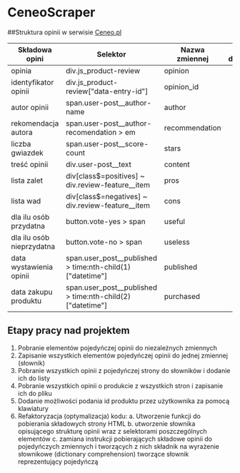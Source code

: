 # CeneoScraper

##Struktura opinii w serwisie [Ceneo.pl](https://www.ceneo.pl/)

|Składowa opini|Selektor|Nazwa zmiennej|Typ danych|
|--------------|--------|--------------|----------|
|opinia|div.js_product-review|opinion||                                
|identyfikator opinii|div.js_product-review\["data-entry-id"\]|opinion_id||
|autor opinii|span.user-post__author-name|author||
|rekomendacja autora|span.user-post__author-recomendation > em|recommendation||
|liczba gwiazdek|span.user-post__score-count|stars||
|treść opinii|div.user-post__text|content||
|lista zalet|div[class$=positives] ~ div.review-feature__item|pros||
|lista wad|div[class$=negatives] ~ div.review-feature__item|cons||
|dla ilu osób przydatna|button.vote-yes > span|useful||
|dla ilu osób nieprzydatna|button.vote-no > span|useless||
|data wystawienia opinii|span.user_post__published > time:nth-child(1)\["datetime"\]|published||
|data zakupu produktu|span.user_post__published > time:nth-child(2)\["datetime"\]|purchased||

## Etapy pracy nad projektem
1. Pobranie elementów pojedyńczej opinii do niezależnych zmiennych
2. Zapisanie wszystkich elementów pojedyńczej opinii do jednej zmiennej \(słownik\)
3. Pobranie wszystkich opinii z pojedyńczej strony do słowników i dodanie ich do listy
4. Pobranie wszystkich opinii o produkcie z wszystkich stron i zapisanie ich do pliku
5. Dodanie możliwości podania id produktu przez użytkownika za pomocą klawiatury
6. Refaktoryzacja \(optymalizacja\) kodu:
    a. Utworzenie funkcji do pobierania składowych strony HTML
    b. utworzenie słownika opisującego strukturę opinii wraz z selektorami poszczególnych elementów
    c. zamiana instrukcji pobierających składowe opinii do pojedyńczych zmiennych i tworzących z nich składnik na wyrażenie słownikowe \(dictionary comprehension\) tworzące słownik reprezentujący pojedyńczą 
